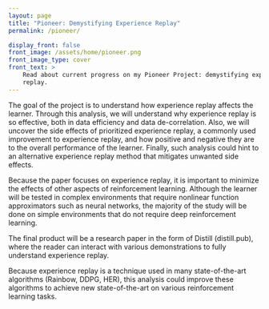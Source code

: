 ```yaml
---
layout: page
title: "Pioneer: Demystifying Experience Replay"
permalink: /pioneer/

display_front: false
front_image: /assets/home/pioneer.png
front_image_type: cover
front_text: >
    Read about current progress on my Pioneer Project: demystifying experience
    replay.
---
```


The goal of the project is to understand how experience replay affects the learner. Through this analysis, we will understand why experience replay is so effective, both in data efficiency and data de-correlation. Also, we will uncover the side effects of prioritized experience replay, a commonly used improvement to experience replay, and how positive and negative they are to the overall performance of the learner. Finally, such analysis could hint to an alternative experience replay method that mitigates unwanted side effects.

Because the paper focuses on experience replay, it is important to minimize the effects of other aspects of reinforcement learning. Although the learner will be tested in complex environments that require nonlinear function approximators such as neural networks, the majority of the study will be done on simple environments that do not require deep reinforcement learning.

The final product will be a research paper in the form of Distill (distill.pub), where the reader can interact with various demonstrations to fully understand experience replay.

Because experience replay is a technique used in many state-of-the-art algorithms (Rainbow, DDPG, HER), this analysis could improve these algorithms to achieve new state-of-the-art on various reinforcement learning tasks.
